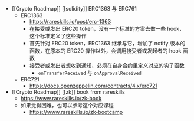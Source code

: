 - [[Crypto Roadmap]] [[solidity]] ERC1363 与 ERC761
	- ERC1363
		- https://rareskills.io/post/erc-1363
		- 在接受或发出 ERC20 token，没有一个标准的方案去做一些 hook，这个标准定义了这些操作
		- 首先针对 ERC20 token，ERC1363 继承与它，增加了 notify 版本的函数，在原本的 ERC20 操作以外，会调用接受者或发起者的 hook 函数
		- 接受者或发出者想收到通知，必须在自身合约里定义对应的钩子函数
			- `onTransferReceived` 与 `onApprovalReceived`
	- ERC721
		- https://docs.openzeppelin.com/contracts/4.x/erc721
- [[Crypto Roadmap]] [[zk]] book from rareskills
	- https://www.rareskills.io/zk-book
	- 如果觉得困难，也可以参考这个对应课程
		- https://www.rareskills.io/zk-bootcamp